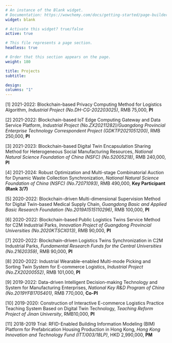 ```yaml
---
# An instance of the Blank widget.
# Documentation: https://wowchemy.com/docs/getting-started/page-builder/
widget: blank

# Activate this widget? true/false
active: true

# This file represents a page section.
headless: true

# Order that this section appears on the page.
weight: 180

title: Projects
subtitle: 

design:
columns: "1"
---
```


[1] 2021-2022: Blockchain-based Privacy Computing Method for Logistics Algorithm, *Industrial Project (No.DH-CG-202203025)*, RMB 75,000, **PI**

[2] 2021-2022: Blockchain-based IoT Edge Computing Gateway and Data Service Platform, *Industrial Project (No.ZX20211282)/Guangdong Provincial Enterprise Technology Correspondent Project (GDKTP2021051200)*, RMB 250,000, **PI**

[3] 2021-2023: Blockchain-based Digital Twin Encapsulation Sharing Method for Heterogeneous Social Manufacturing Resources, *National Natural Science Foundation of China (NSFC) (No.52005218)*, RMB 240,000, **PI**

[4] 2021-2024: Robust Optimization and Multi-stage Combinatorial Auction for Dynamic Waste Collection Synchronization, *National Natural Science Foundation of China (NSFC) (No.72071093)*, RMB 490,000, **Key Participant (Rank 3/7)**

[5] 2020-2022: Blockchain-driven Multi-dimensional Supervision Method for Digital Twin-based Medical Supply Chain, *Guangdong Basic and Applied Basic Research Foundation (No.2019A1515110296)*, RMB 100,000, **PI**

[6] 2020-2022: Blockchain-based Public Logistics Twins Service Method for C2M Industrial Parks, *Innovation Project of Guangdong Provincial Universities (No.2020KTSCX013)*, RMB 90,000, **PI**

[7] 2020-2022: Blockchain-driven Logistics Twins Synchronization in C2M Industrial Parks, *Fundamental Research Funds for the Central Universities (No.21620359)*, RMB 90,000, **PI**

[8] 2020-2022: Industrial Wearable-enabled Multi-mode Picking and Sorting Twin System for E-commerce Logistics, *Industrial Project (No.ZX20200552)*, RMB 101,000, **PI**

[9] 2019-2022: Data-driven Intelligent Decision-making Technology and System for Manufacturing Enterprises, *National Key R&D Program of China (No.2019YFB1705401)*, RMB 770,000, **Co-PI**

[10] 2019-2020: Construction of Interactive E-commerce Logistics Practice Teaching System Based on Digital Twin Technology, *Teaching Reform Project of Jinan University*, RMB10,000, **PI**

[11] 2018-2019 Trial: RFID-Enabled Building Information Modeling (BIM) Platform for Prefabrication Housing Production in Hong Kong, *Hong Kong Innovation and Technology Fund (ITT/003/18LP)*, HKD 2,990,000, **PM**

